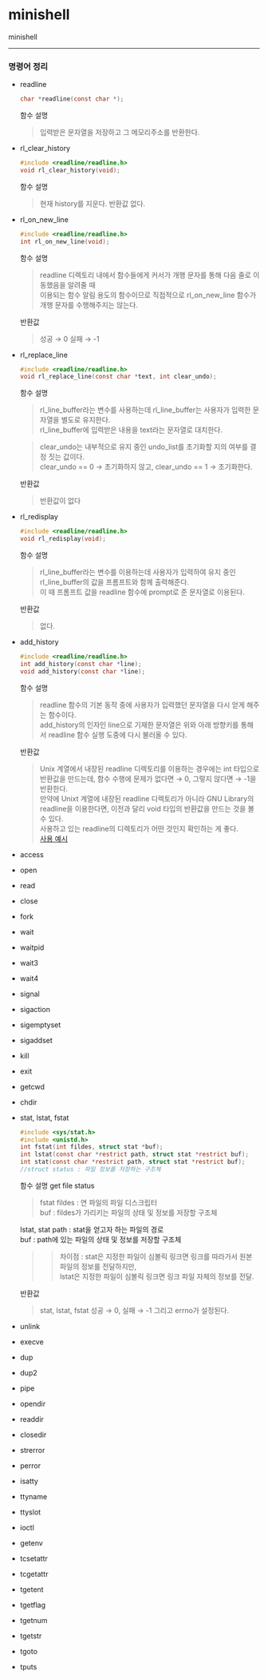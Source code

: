 # minishell
minishell

***

### 명령어 정리

* readline
  
  ```c
  char *readline(const char *);
  ```
  함수 설명
  >  입력받은 문자열을 저장하고 그 메모리주소를 반환한다.

* rl_clear_history
  
  ```c
  #include <readline/readline.h>
  void rl_clear_history(void);
  ```
  함수 설명
  >  현재 history를 지운다.
  반환값
  >  없다.  
  
* rl_on_new_line

  ```c
  #include <readline/readline.h>
  int rl_on_new_line(void);
  ```
  함수 설명  
  >  readline 디렉토리 내에서 함수들에게 커서가 개행 문자를 통해 다음 줄로 이동했음을 알려줄 때  
    이용되는 함수 알림 용도의 함수이므로 직접적으로 rl_on_new_line 함수가 개행 문자를 수행해주지는 않는다.  
    
  반환값  
  >  성공 → 0 실패 → -1  
  
* rl_replace_line
  ```c
  #include <readline/readline.h>
  void rl_replace_line(const char *text, int clear_undo);
  ```
  함수 설명  
  >  rl_line_buffer라는 변수를 사용하는데 rl_line_buffer는 사용자가 입력한 문자열을 별도로 유지한다.  
    rl_line_buffer에 입력받은 내용을 text라는 문자열로 대치한다.
    
  > clear_undo는 내부적으로 유지 중인 undo_list를 초기화할 지의 여부를 결정 짓는 값이다.  
    clear_undo == 0 → 초기화하지 않고, clear_undo == 1 → 초기화한다.
    
  반환값  
  >  반환값이 없다  
  
* rl_redisplay
  ```c
  #include <readline/readline.h>
  void rl_redisplay(void);
  ```
  함수 설명  
  >  rl_line_buffer라는 변수를 이용하는데 사용자가 입력하여 유지 중인 rl_line_buffer의 값을 프롬프트와 함께 출력해준다.  
    이 때 프롬프트 값을 readline 함수에 prompt로 준 문자열로 이용된다.
      
  반환값  
  >  없다.  
    
* add_history
  ```c
  #include <readline/readline.h>
  int add_history(const char *line);
  void add_history(const char *line);
  ```
  함수 설명
  >  readline 함수의 기본 동작 중에 사용자가 입력했던 문자열을 다시 얻게 해주는 함수이다.  
    add_history의 인자인 line으로 기재한 문자열은 위와 아래 방향키를 통해서 readline 함수 실행 도중에 다시 불러올 수 있다.
    
  반환값
  >  Unix 계열에서 내장된 readline 디렉토리를 이용하는 경우에는 int 타입으로 반환값을 만드는데, 함수 수행에 문제가 없다면 → 0, 그렇지 않다면 → -1을 반환한다.  
    만약에 Unixt 계열에 내장된 readline 디렉토리가 아니라 GNU Library의 readline을 이용한다면, 이전과 달리 void 타입의 반환값을 만드는 것을 볼 수 있다.  
    사용하고 있는 readline의 디렉토리가 어떤 것인지 확인하는 게 좋다.  
  [사용 예시](https://wtg-study.tistory.com/103)

* access
  
* open
  
* read
  
* close
  
* fork
  
* wait
  
* waitpid
  
* wait3
  
* wait4
  
* signal
  
* sigaction
  
* sigemptyset
  
* sigaddset
  
* kill
  
* exit
  
* getcwd
  
* chdir
  
* stat, lstat, fstat
  ```c
  #include <sys/stat.h>
  #include <unistd.h>
  int fstat(int fildes, struct stat *buf);
  int lstat(const char *restrict path, struct stat *restrict buf);
  int stat(const char *restrict path, struct stat *restrict buf);
  //struct status : 파일 정보를 저장하는 구조체
  ```
    
  함수 설명  get file status
  >fstat fildes : 연 파일의 파일 디스크립터  
  buf : fildes가 가리키는 파일의 상태 및 정보를 저장할 구조체
  >    
  lstat, stat path : stat을 얻고자 하는 파일의 경로  
  buf : path에 있는 파일의 상태 및 정보를 저장할 구조체  
  >>차이점 : stat은 지정한 파일이 심볼릭 링크면 링크를 따라가서 원본 파일의 정보를 전달하지만,  
           lstat은 지정한 파일이 심볼릭 링크면 링크 파일 자체의 정보를 전달.  
  
  반환값  
  >stat, lstat, fstat 성공 → 0, 실패 → -1 그리고 errno가 설정된다.

* unlink
  
* execve
  
* dup
  
* dup2
  
* pipe
  
* opendir
  
* readdir
  
* closedir
  
* strerror
  
* perror
  
* isatty
  
* ttyname
  
* ttyslot
  
* ioctl
  
* getenv
  
* tcsetattr
  
* tcgetattr
  
* tgetent
  
* tgetflag
  
* tgetnum
  
* tgetstr
  
* tgoto
  
* tputs
  
